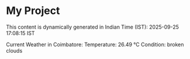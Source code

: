 # My Project

This content is dynamically generated in Indian Time (IST): 2025-09-25 17:08:15 IST


Current Weather in Coimbatore:
Temperature: 26.49 °C
Condition: broken clouds
